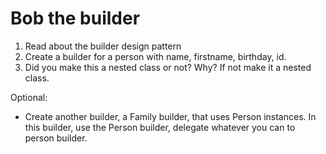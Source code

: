 # Bob the builder

1. Read about the builder design pattern
2. Create a builder for a person with name, firstname, birthday, id.
3. Did you make this a nested class or not? Why? If not make it a nested class.

Optional:
- Create another builder, a Family builder, that uses Person instances. In this builder,
use the Person builder, delegate whatever you can to person builder.